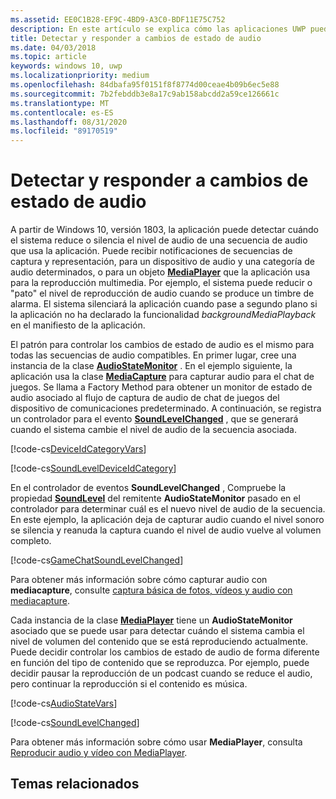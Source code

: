 ```yaml
---
ms.assetid: EE0C1B28-EF9C-4BD9-A3C0-BDF11E75C752
description: En este artículo se explica cómo las aplicaciones UWP pueden detectar y responder a los cambios iniciados por el sistema en los niveles de secuencia de audio.
title: Detectar y responder a cambios de estado de audio
ms.date: 04/03/2018
ms.topic: article
keywords: windows 10, uwp
ms.localizationpriority: medium
ms.openlocfilehash: 84dbafa95f0151f8f8774d00ceae4b09b6ec5e88
ms.sourcegitcommit: 7b2febddb3e8a17c9ab158abcdd2a59ce126661c
ms.translationtype: MT
ms.contentlocale: es-ES
ms.lasthandoff: 08/31/2020
ms.locfileid: "89170519"
---
```

# <a name="detect-and-respond-to-audio-state-changes"></a>Detectar y responder a cambios de estado de audio
A partir de Windows 10, versión 1803, la aplicación puede detectar cuándo el sistema reduce o silencia el nivel de audio de una secuencia de audio que usa la aplicación. Puede recibir notificaciones de secuencias de captura y representación, para un dispositivo de audio y una categoría de audio determinados, o para un objeto [**MediaPlayer**](/uwp/api/Windows.Media.Playback.MediaPlayer) que la aplicación usa para la reproducción multimedia. Por ejemplo, el sistema puede reducir o "pato" el nivel de reproducción de audio cuando se produce un timbre de alarma. El sistema silenciará la aplicación cuando pase a segundo plano si la aplicación no ha declarado la funcionalidad *backgroundMediaPlayback* en el manifiesto de la aplicación. 

El patrón para controlar los cambios de estado de audio es el mismo para todas las secuencias de audio compatibles. En primer lugar, cree una instancia de la clase [**AudioStateMonitor**](/uwp/api/windows.media.audio.audiostatemonitor) . En el ejemplo siguiente, la aplicación usa la clase [**MediaCapture**](/uwp/api/Windows.Media.Capture.MediaCapture) para capturar audio para el chat de juegos. Se llama a Factory Method para obtener un monitor de estado de audio asociado al flujo de captura de audio de chat de juegos del dispositivo de comunicaciones predeterminado.  A continuación, se registra un controlador para el evento [**SoundLevelChanged**](/uwp/api/windows.media.audio.audiostatemonitor.soundlevelchanged) , que se generará cuando el sistema cambie el nivel de audio de la secuencia asociada.

[!code-cs[DeviceIdCategoryVars](./code/SimpleCameraPreview_Win10/cs/MainPage.xaml.cs#SnippetDeviceIdCategoryVars)]

[!code-cs[SoundLevelDeviceIdCategory](./code/SimpleCameraPreview_Win10/cs/MainPage.xaml.cs#SnippetSoundLevelDeviceIdCategory)]

En el controlador de eventos **SoundLevelChanged** , Compruebe la propiedad [**SoundLevel**](/uwp/api/windows.media.audio.audiostatemonitor.soundlevel) del remitente **AudioStateMonitor** pasado en el controlador para determinar cuál es el nuevo nivel de audio de la secuencia. En este ejemplo, la aplicación deja de capturar audio cuando el nivel sonoro se silencia y reanuda la captura cuando el nivel de audio vuelve al volumen completo.

[!code-cs[GameChatSoundLevelChanged](./code/SimpleCameraPreview_Win10/cs/MainPage.xaml.cs#SnippetGameChatSoundLevelChanged)]

Para obtener más información sobre cómo capturar audio con **mediacapture**, consulte [captura básica de fotos, vídeos y audio con mediacapture](basic-photo-video-and-audio-capture-with-MediaCapture.md).

Cada instancia de la clase [**MediaPlayer**](/uwp/api/Windows.Media.Playback.MediaPlayer) tiene un **AudioStateMonitor** asociado que se puede usar para detectar cuándo el sistema cambia el nivel de volumen del contenido que se está reproduciendo actualmente. Puede decidir controlar los cambios de estado de audio de forma diferente en función del tipo de contenido que se reproduzca. Por ejemplo, puede decidir pausar la reproducción de un podcast cuando se reduce el audio, pero continuar la reproducción si el contenido es música. 

[!code-cs[AudioStateVars](./code/MediaPlayer_RS1/cs/MainPage.xaml.cs#SnippetAudioStateVars)]

[!code-cs[SoundLevelChanged](./code/MediaPlayer_RS1/cs/MainPage.xaml.cs#SnippetSoundLevelChanged)]

Para obtener más información sobre cómo usar **MediaPlayer**, consulta [Reproducir audio y vídeo con MediaPlayer](play-audio-and-video-with-mediaplayer.md). 

## <a name="related-topics"></a>Temas relacionados